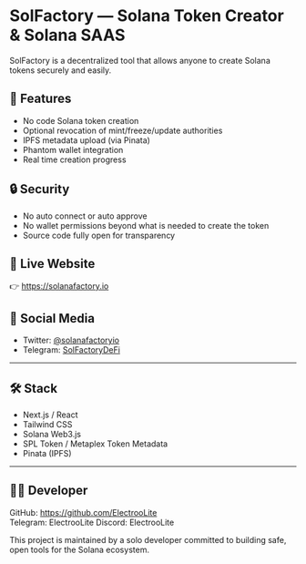 # SolFactory — Solana Token Creator & Solana SAAS

SolFactory is a decentralized tool that allows anyone to create Solana tokens securely and easily.

## 🌟 Features

- No code Solana token creation
- Optional revocation of mint/freeze/update authorities
- IPFS metadata upload (via Pinata)
- Phantom wallet integration
- Real time creation progress

## 🔒 Security

- No auto connect or auto approve
- No wallet permissions beyond what is needed to create the token
- Source code fully open for transparency

## 🔗 Live Website

👉 https://solanafactory.io

## 📲 Social Media

- Twitter: [@solanafactoryio](https://x.com/solanafactoryio)
- Telegram: [SolFactoryDeFi](https://t.me/SolFactoryDeFi)

---

## 🛠 Stack

- Next.js / React
- Tailwind CSS
- Solana Web3.js
- SPL Token / Metaplex Token Metadata
- Pinata (IPFS)

---

## 👨‍💻 Developer

GitHub: https://github.com/ElectrooLite  
Telegram: ElectrooLite
Discord: ElectrooLite

This project is maintained by a solo developer committed to building safe, open tools for the Solana ecosystem.
